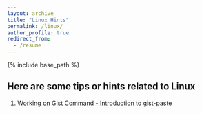 ```yaml
---
layout: archive
title: "Linux Hints"
permalink: /linux/
author_profile: true
redirect_from:
  - /resume
---
```


{% include base_path %}

Here are some tips or hints related to Linux
------
1. [Working on Gist Command - Introduction to gist-paste](https://yudhastyawan.github.io/posts/2020/09/working-on-gist-command/)